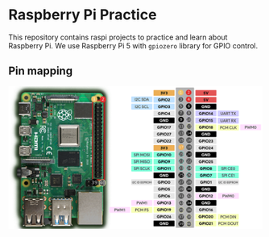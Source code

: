 # Raspberry Pi Practice

This repository contains raspi projects to practice and learn about Raspberry Pi.
We use Raspberry Pi 5 with `gpiozero` library for GPIO control.

## Pin mapping

![pin mapping](raspberry-pi-5-mapping.png)